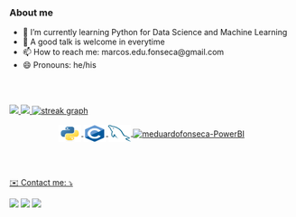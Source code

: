 
<h3>About me</h3>
<ul>

  <li>🌱 I’m currently learning Python for Data Science and Machine Learning</li>
  <li>💬 A good talk is welcome in everytime</li>
  <li>📫 How to reach me: marcos.edu.fonseca@gmail.com</li>
  <li>😄 Pronouns: he/his</li>
</ul>

<br><br>


<div>
  <a href="https://github.com/meduardofonseca">
  <img height="180em" src="https://github-readme-stats.vercel.app/api?username=meduardofonseca&show_icons=true&theme=onedark&include_all_commits=true&count_private=true"/>
  <img height="180em" src="https://github-readme-stats.vercel.app/api/top-langs/?username=meduardofonseca&layout=compact&langs_count=7&theme=onedark"/>
  <img height="180em" src="https://streak-stats.demolab.com?user=meduardofonseca&locale=en&mode=daily&theme=onedark&hide_border=false&border_radius=5&order=3" alt="streak graph"/>
</div>
<div align="center" style="display: inline_block"><br>

  <img align="center" alt="meduardofonseca-Python" height="30" width="40" src="https://raw.githubusercontent.com/devicons/devicon/master/icons/python/python-original.svg">
  <img align="center" alt="meduardofonseca-Csharp" height="30" width="40" src="https://raw.githubusercontent.com/devicons/devicon/master/icons/c/c-original.svg">
  <img align="center" alt="meduardofonseca-SQL" height="30" width="40" src="https://raw.githubusercontent.com/devicons/devicon/master/icons/mysql/mysql-original.svg"> 
  <img align="center" alt="meduardofonseca-PowerBI" height="30" width="40" src="https://raw.githubusercontent.com/microsoft/PowerBI-Icons/main/SVG/Power-BI.svg">
</div>

<br><br>

<p align="left" color="white">
 ✉️ Contact me: ⤵️
</p>

<p align="left">
  <a href="mailto:marcos.edu.fonseca@gmail.com" alt="Gmail">
  <img src="https://img.shields.io/badge/-Gmail-FF0000?style=flat-square&labelColor=FF0000&logo=gmail&logoColor=white&link=johanncf@metalmat.ufrj.br" /></a>

  <a href="httpss:/www.linkedin.com/in/marcosedufonseca" alt="Linkedin">
  <img src="https://img.shields.io/badge/-Linkedin-0e76a8?style=flat-square&logo=Linkedin&logoColor=white&link=https://www.linkedin.com/in/gabriel-delgado-710a95219?lipi=urn%3Ali%3Apage%3Ad_flagship3_profile_view_base_contact_details%3BRG0o4l%2BJRB6Zr6hxfHctmw%3D%3D" /></a>

  <a href="https://wa.me/+5519998662345" alt="WhatsApp">
  <img src="https://img.shields.io/badge/-WhatsApp-25d366?style=flat-square&labelColor=25d366&logo=whatsapp&logoColor=white&link=https://api.whatsapp.com/send?phone=+5519992179323&text="/></a>
